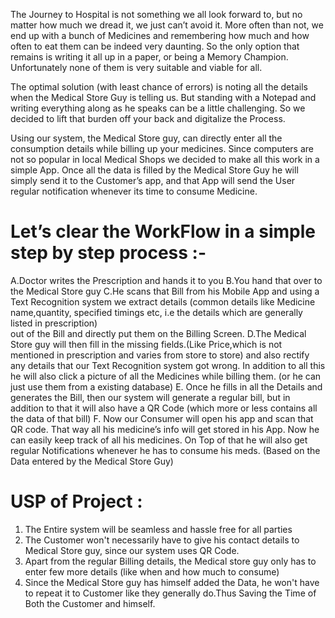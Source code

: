 The Journey to Hospital is not something we all look forward to, but no matter how much we dread it, we just can’t avoid it. 
More  often than not, we end up with a bunch of Medicines and remembering how much and how often to eat them can be indeed very daunting. 
So the only option that remains is writing it all up in a paper, or being a Memory Champion. Unfortunately none of them is very suitable and viable for all. 

The optimal solution (with least chance of errors) is noting all the details when the Medical Store Guy is telling us. 
But standing with a Notepad and writing everything along as he speaks can be a little challenging. 
So we decided to lift that burden off your back and digitalize the Process. 

Using our system, the Medical Store guy, can directly enter all the consumption details while billing up your medicines. 
Since computers are not so popular in local Medical Shops we decided to make all this work in a simple App.
Once all the data is filled by the Medical Store Guy he will simply send it to the Customer’s app, and that App will send the User regular notification whenever its time to consume Medicine. 

Let’s clear the WorkFlow in a simple step by step process  :-
========================================================================
A.Doctor writes the Prescription and hands it to you
B.You hand that over to the Medical Store guy
C.He scans that Bill from his Mobile App and using a Text Recognition system we extract details (common details like Medicine name,quantity, specified timings etc, i.e the details which are generally listed in prescription)  
  out of the Bill and directly put them on the Billing Screen.
D.The Medical Store guy will then fill in the missing fields.(Like Price,which is not mentioned in prescription and varies from store to store) and also rectify any details that our Text Recognition system got wrong. 
  In addition to all this he will also click a picture of all the Medicines while billing them. (or he can just use them from a existing database)
E. Once he fills in all the Details and generates the Bill, then our system will generate a regular bill, but in addition to that it will also have a QR Code (which more or less contains all the data of that bill)
F. Now our Consumer will open his app and scan that QR code. That way all his medicine’s info will get stored in his App. Now he can easily keep track of all his medicines. 
   On Top of that he will also get regular Notifications whenever he has to consume his meds. (Based on the Data entered by the Medical Store Guy)

USP of Project : 
==============================
1. The Entire system will be seamless and hassle free for all parties
2. The Customer won't necessarily have to give his contact details to Medical Store guy, since our system uses QR Code. 
3. Apart from the regular Billing details, the Medical store guy only has to enter few more details (like when and how much to consume)
4. Since the Medical Store guy has himself added the Data, he won't have to repeat it to Customer like they generally do.Thus Saving the Time of Both the Customer and himself.

  

